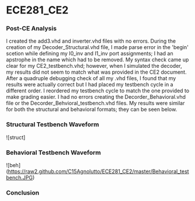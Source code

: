 ECE281_CE2
===========
### Post-CE Analysis
I created the add3.vhd and inverter.vhd files with no errors. During the creation of my Decoder_Structural.vhd file,
I made parse error in the 'begin' scetion while defining my I0_inv and I1_inv port assignments; I had an apstrophe in
the name which had to be removed. My syntax check came up clear for my CE2_testbench.vhd; however, when I simulated the 
decoder, my results did not seem to match what was provided in the CE2 document. After a quadruple debugging check
of all my .vhd files, I found that my results were actually correct but I had placed my testbench cycle in a different
order. I reordered my testbench cycle to match the one provided to make grading easier. I had no errors creating the
Decorder_Behavioral.vhd file or the Decorder_Behvioral_testbench.vhd files. My results were similar for both the 
structural and behavioral formats; they can be seen below. 


### Structural Testbench Waveform
![struct] 


### Behavioral Testbench Waveform
![beh] (https://raw2.github.com/C15Agnolutto/ECE281_CE2/master/Behavioral_testbench.JPG)


### Conclusion
